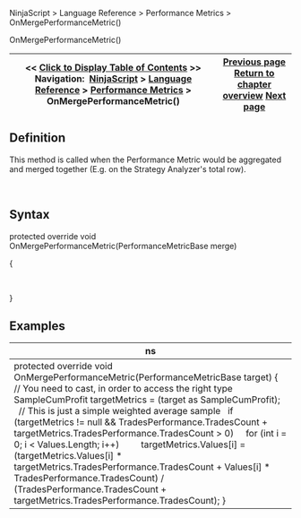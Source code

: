 ﻿


NinjaScript \> Language Reference \> Performance Metrics \> OnMergePerformanceMetric()






















OnMergePerformanceMetric()







| \<\< [Click to Display Table of Contents](onmergeperformancemetric.md) \>\> **Navigation:**     [NinjaScript](ninjascript.md) \> [Language Reference](language_reference_wip.md) \> [Performance Metrics](performance_metrics.md) \> OnMergePerformanceMetric() | [Previous page](oncopyto.md) [Return to chapter overview](performance_metrics.md) [Next page](performanceunit.md) |
| --- | --- |











## Definition


This method is called when the Performance Metric would be aggregated and merged together (E.g. on the Strategy Analyzer's total row).


 


## Syntax


protected override void OnMergePerformanceMetric(PerformanceMetricBase merge)   

{  

   

}


## 


## Examples




| ns |
| --- |
| protected override void OnMergePerformanceMetric(PerformanceMetricBase target) {    // You need to cast, in order to access the right type    SampleCumProfit targetMetrics \= (target as SampleCumProfit);      // This is just a simple weighted average sample    if (targetMetrics !\= null \&\& TradesPerformance.TradesCount \+ targetMetrics.TradesPerformance.TradesCount \> 0)      for (int i \= 0; i \< Values.Length; i\+\+)          targetMetrics.Values\[i] \= (targetMetrics.Values\[i] \* targetMetrics.TradesPerformance.TradesCount \+ Values\[i] \* TradesPerformance.TradesCount) / (TradesPerformance.TradesCount \+ targetMetrics.TradesPerformance.TradesCount); } |









